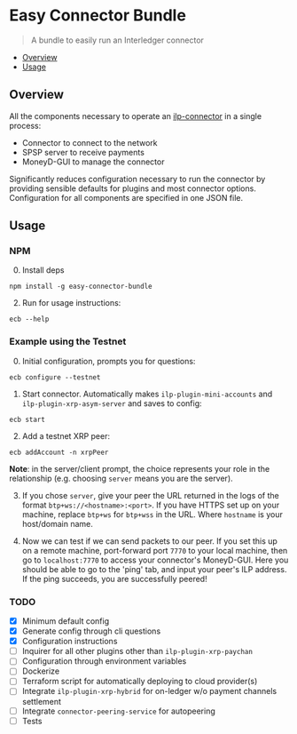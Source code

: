 # Easy Connector Bundle 

> A bundle to easily run an Interledger connector
* [Overview](#overview)
* [Usage](#usage)

## <a name="overview"></a>Overview
All the components necessary to operate an [ilp-connector](https://github.com/interledgerjs/ilp-connector) in a single process:

* Connector to connect to the network
* SPSP server to receive payments
* MoneyD-GUI to manage the connector

Significantly reduces configuration necessary to run the connector by providing 
sensible defaults for plugins and most connector options. Configuration for all
components are specified in one JSON file.

## <a name="usage"></a>Usage
### NPM 
0) Install deps
```
npm install -g easy-connector-bundle
```

2) Run for usage instructions:
```
ecb --help
```

### Example using the Testnet
0) Initial configuration, prompts you for questions:
```
ecb configure --testnet
```

1) Start connector. Automatically makes `ilp-plugin-mini-accounts` and `ilp-plugin-xrp-asym-server`
and saves to config:
```
ecb start
```

2) Add a testnet XRP peer:
```
ecb addAccount -n xrpPeer 
```
**Note**: in the server/client prompt, the choice represents your role in the relationship (e.g. choosing `server` means you are the server).

3) If you chose `server`, give your peer the URL returned in the logs of the format
`btp+ws://<hostname>:<port>`. If you have HTTPS set up on your machine, replace `btp+ws` for `btp+wss` in the URL. Where `hostname` is your host/domain name.

4) Now we can test if we can send packets to our peer. If you set this up on a remote machine, port-forward port `7770` to your local machine, then go to `localhost:7770` to access your connector's MoneyD-GUI. Here you should be able to go to the 'ping' tab, and input your peer's ILP address. If the ping succeeds, you are successfully peered! 

### TODO
- [x] Minimum default config
- [x] Generate config through cli questions
- [x] Configuration instructions
- [ ] Inquirer for all other plugins other than `ilp-plugin-xrp-paychan`
- [ ] Configuration through environment variables
- [ ] Dockerize
- [ ] Terraform script for automatically deploying to cloud provider(s) 
- [ ] Integrate `ilp-plugin-xrp-hybrid` for on-ledger w/o payment channels settlement
- [ ] Integrate `connector-peering-service` for autopeering
- [ ] Tests
